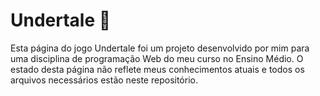 # Undertale 🌼

Esta página do jogo Undertale foi um projeto desenvolvido por mim para uma disciplina de programação Web do meu curso no Ensino Médio. O estado desta página não reflete meus conhecimentos atuais e todos os arquivos necessários estão neste repositório.